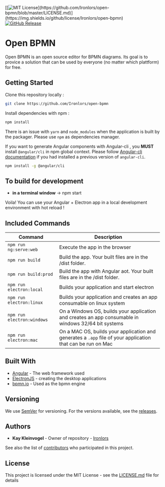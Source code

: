 [[![MIT License](https://img.shields.io/apm/l/open-bpmn.svg?)](https://github.com/Ironlors/open-bpmn/blob/master/LICENSE.md)](https://img.shields.io/github/license/Ironlors/open-bpmn)
[![GitHub Release](https://img.shields.io/github/release/Ironlors/open-bpmn.svg?style=flat)]()

# Open BPMN

Open BPMN is an open source editor for BPMN diagrams. Its goal is to provice a solution that can be used by everyone (no matter which plattform) for free.

## Getting Started

Clone this repository locally :

```bash
git clone https://github.com/Ironlors/open-bpmn
```

Install dependencies with npm :

```bash
npm install
```

There is an issue with `yarn` and `node_modules` when the application is built by the packager. Please use `npm` as dependencies manager.

If you want to generate Angular components with Angular-cli , you **MUST** install `@angular/cli` in npm global context.
Please follow [Angular-cli documentation](https://github.com/angular/angular-cli) if you had installed a previous version of `angular-cli`.

```bash
npm install -g @angular/cli
```

## To build for development

- **in a terminal window** -> npm start

Voila! You can use your Angular + Electron app in a local development environment with hot reload !

## Included Commands

| Command                    | Description                                                                                                 |
| -------------------------- | ----------------------------------------------------------------------------------------------------------- |
| `npm run ng:serve:web`     | Execute the app in the browser                                                                              |
| `npm run build`            | Build the app. Your built files are in the /dist folder.                                                    |
| `npm run build:prod`       | Build the app with Angular aot. Your built files are in the /dist folder.                                   |
| `npm run electron:local`   | Builds your application and start electron                                                                  |
| `npm run electron:linux`   | Builds your application and creates an app consumable on linux system                                       |
| `npm run electron:windows` | On a Windows OS, builds your application and creates an app consumable in windows 32/64 bit systems         |
| `npm run electron:mac`     | On a MAC OS, builds your application and generates a `.app` file of your application that can be run on Mac |

## Built With

- [Angular](https://angular.io/) - The web framework used
- [ElectronJS](https://www.electronjs.org/) - creating the desktop applications
- [bpmn.io](https://bpmn.io/) - Used as the bpmn engine

## Versioning

We use [SemVer](http://semver.org/) for versioning. For the versions available, see the [releases](https://github.com/Ironlors/open-bpmn/releases).

## Authors

- **Kay Kleinvogel** - Owner of repository - [Ironlors](https://github.com/Ironlors)

See also the list of [contributors](https://github.com/Ironlors/open-bpmn/contributors) who participated in this project.

## License

This project is licensed under the MIT License - see the [LICENSE.md](LICENSE.md) file for details
